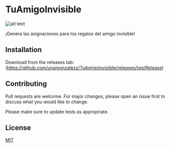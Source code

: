 # TuAmigoInvisible

![alt text]([https://i.ibb.co/1QVYJvk/Splah.png](https://i.ibb.co/PNbQy7G/Splah.png))

¡Genera las asignaciones para los regalos del amigo invisible!
## Installation

Download from the releases tab: (https://github.com/unaigonzalezz/TuAmigoInvisible/releases/tag/Release)

## Contributing
Pull requests are welcome. For major changes, please open an issue first to discuss what you would like to change.

Please make sure to update tests as appropriate.

## License
[MIT](https://choosealicense.com/licenses/mit/)
